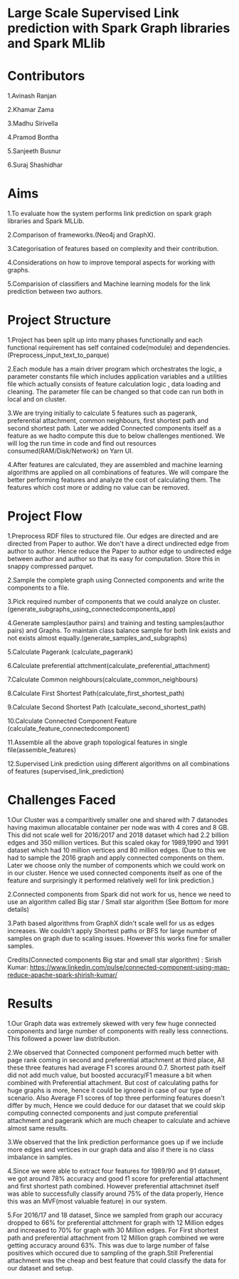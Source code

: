 # Large Scale Supervised Link prediction with Spark Graph libraries and Spark MLlib


# Contributors

1.Avinash Ranjan

2.Khamar Zama

3.Madhu Sirivella

4.Pramod Bontha

5.Sanjeeth Busnur

6.Suraj Shashidhar

# Aims

1.To evaluate how the system performs link prediction on spark graph libraries and Spark MLLib.

2.Comparison of frameworks.(Neo4j and GraphX).

3.Categorisation of features based on complexity and their contribution.

4.Considerations on how to improve temporal aspects for working with graphs.

5.Comparision of classifiers and Machine learning models for the link prediction between two authors.

# Project Structure

1.Project has been split up into many phases functionally and each functional requirement has self contained code(module) and dependencies.         (Preprocess_input_text_to_parque)

2.Each module has a main driver program which orchestrates the logic, a parameter constants file which includes application variables and a utilities file which    actually consists of feature calculation logic , data loading and cleaning. The parameter file can be changed so that code can run both in local and on cluster.
 
3.We are trying initially to calculate 5 features such as pagerank, preferential attachment, common neighbours, first shortest path and second shortest path. Later we added Connected components itself as a feature as we hadto compute this due to below challenges mentioned. We will log the run time in code and find out resources consumed(RAM/Disk/Network) on Yarn UI.

4.After features are calculated, they are assembled and machine learning algorithms are applied on all combinations of features. We will compare the better performing features and analyze the cost of calculating them. The features which cost more or adding no value can be removed.

# Project Flow

1.Preprocess RDF files to structured file. Our edges are directed and are directed from Paper to author. We don't have a direct undirected edge from author to author. Hence reduce the Paper to author edge to undirected edge between author and author so that its easy for computation. Store this in snappy compressed parquet.

2.Sample the complete graph using Connected components and write the components to a file.

3.Pick required number of components that we could analyze on cluster. (generate_subgraphs_using_connectedcomponents_app)

4.Generate samples(author pairs) and training and testing samples(author pairs) and Graphs. To maintain class balance sample for both link exists and not exists    almost equally.(generate_samples_and_subgraphs)

5.Calculate Pagerank (calculate_pagerank)

6.Calculate preferential attchment(calculate_preferential_attachment)

7.Calculate Common neighbours(calculate_common_neighbours)

8.Calculate First Shortest Path(calculate_first_shortest_path)

9.Calculate Second Shortest Path (calculate_second_shortest_path)

10.Calculate Connected Component Feature (calculate_feature_connectedcomponent)

11.Assemble all the above graph topological features in single file(assemble_features)

12.Supervised Link prediction using different algorithms on all combinations of features (supervised_link_prediction)

# Challenges Faced


1.Our Cluster was a comparitively smaller one and shared with 7 datanodes having maximun allocatable container per node was with 4 cores and 8 GB. This did not  scale well for 2016/2017 and 2018 dataset which had 2.2 billion edges and 350 million vertices. But this scaled okay for 1989,1990 and 1991 dataset which had 10 million vertices and 80 million edges.
(Due to this we had to sample the 2016 graph and apply connected components on them. Later we choose only the number of components which we could work on in our cluster. Hence we used connected components itself as one of the feature and surprisingly it performed relatively well for link prediction.)

2.Connected components from Spark did not work for us, hence we need to use an algorithm called Big star / Small star algorithm (See Bottom for more details)

3.Path based algorithms from GraphX didn't scale well for us as edges increases. We couldn't apply Shortest paths or BFS for large number of samples on graph due to scaling issues. However this works fine for smaller samples.

Credits(Connected components Big star and small star algorithm) : Sirish Kumar: https://www.linkedin.com/pulse/connected-component-using-map-reduce-apache-spark-shirish-kumar/

# Results

1.Our Graph data was extremely skewed with very few huge connected components and large number of components with really less connections. This followed a power law distribution.

2.We observed that Connected component performed much better with page rank coming in second and preferential attachment at third place, All these three features had average F1 scores around 0.7. Shortest path itself did not add much value, but boosted accuracy/F1 measure a bit when combined with Preferential attachment. But cost of calculating paths for huge graphs is more, hence it could be ignored in case of our type of scenario. Also Average F1 scores of top three performing features doesn't differ by much, Hence we could deduce for our dataset that we could skip computing connected components and just compute preferential attachment and pagerank which are much cheaper to calculate and achieve almost same results.
    
3.We observed that the link prediction performance goes up if we include more edges and vertices in our graph data and also if there is no class imbalance in samples.

4.Since we were able to extract four features for 1989/90 and 91 dataset, we got around 78% accuracy and good f1 score for preferential attachment and first shortest path combined. However preferential attachmnet itself was able to successfully classify around 75% of the data properly, Hence this was an MVF(most valuable feature) in our system.

5.For 2016/17 and 18 dataset, Since we sampled from graph our accuracy dropped to 66% for preferential attchment for graph with 12 Million edges and increased to 70% for graph with 30 Million edges. For First shortest path and preferential attachment from 12 Million graph combined we were getting accuracy around 63%. This was due to large number of false positives which occured due to sampling of the graph.Still Preferential attachment was the cheap and best feature that could classify the data for our dataset and setup.





